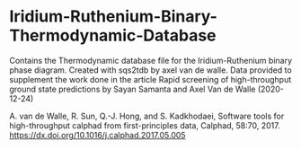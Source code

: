 # Iridium-Ruthenium-Binary-Thermodynamic-Database
Contains the Thermodynamic database file for the Iridium-Ruthenium binary phase diagram. Created with sqs2tdb by axel van de walle. Data provided to supplement the work done in the article Rapid screening of high-throughput ground state predictions by Sayan Samanta and Axel Van de Walle (2020-12-24) 

A. van de Walle, R. Sun, Q.-J. Hong, and S. Kadkhodaei, Software tools for high-throughput calphad from first-principles data, Calphad, 58:70, 2017. https://dx.doi.org/10.1016/j.calphad.2017.05.005

